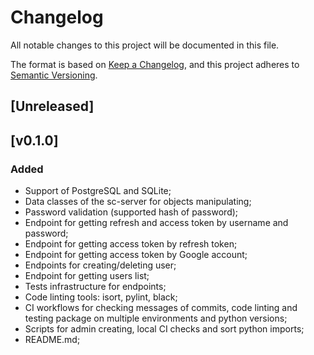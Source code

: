 # Changelog
All notable changes to this project will be documented in this file.

The format is based on [Keep a Changelog](https://keepachangelog.com/en/1.0.0/),
and this project adheres to [Semantic Versioning](https://semver.org/spec/v2.0.0.html).

## [Unreleased]

## [v0.1.0]
### Added
 - Support of PostgreSQL and SQLite;
 - Data classes of the sc-server for objects manipulating;
 - Password validation (supported hash of password);
 - Endpoint for getting refresh and access token by username and password;
 - Endpoint for getting access token by refresh token;
 - Endpoint for getting access token by Google account;
 - Endpoints for creating/deleting user;
 - Endpoint for getting users list;
 - Tests infrastructure for endpoints;
 - Code linting tools: isort, pylint, black;
 - CI workflows for checking messages of commits, code linting and testing 
package on multiple environments and python versions;
 - Scripts for admin creating, local CI checks and sort python imports;
 - README.md;
